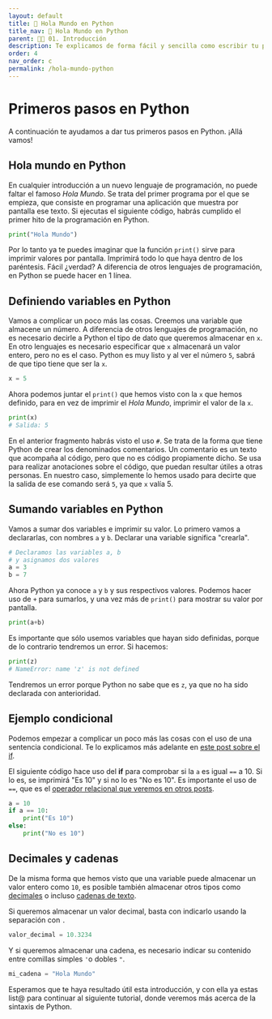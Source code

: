 ```yaml
---
layout: default
title: 📗 Hola Mundo en Python
title_nav: 📗 Hola Mundo en Python
parent: 🕺🏻 01. Introducción
description: Te explicamos de forma fácil y sencilla como escribir tu primer programa en Python, el famoso Hola Mundo. Para ello basta con usar la función print() y pasarle como argumento de entrada la cadena Hola Mundo entre comillas.
order: 4
nav_order: c
permalink: /hola-mundo-python
---
```


# Primeros pasos en Python

A continuación te ayudamos a dar tus primeros pasos en Python. ¡Allá vamos!

## Hola mundo en Python

En cualquier introducción a un nuevo lenguaje de programación, no puede faltar el famoso *Hola Mundo*. Se trata del primer programa por el que se empieza, que consiste en programar una aplicación que muestra por pantalla ese texto. Si ejecutas el siguiente código, habrás cumplido el primer hito de la programación en Python.

```python
print("Hola Mundo")
```

Por lo tanto ya te puedes imaginar que la función `print()` sirve para imprimir valores por pantalla. Imprimirá todo lo que haya dentro de los paréntesis. Fácil ¿verdad? A diferencia de otros lenguajes de programación, en Python se puede hacer en 1 línea.


## Definiendo variables en Python

Vamos a complicar un poco más las cosas. Creemos una variable que almacene un número. A diferencia de otros lenguajes de programación, no es necesario decirle a Python el tipo de dato que queremos almacenar en `x`. En otro lenguajes es necesario especificar que `x` almacenará un valor entero, pero no es el caso. Python es muy listo y al ver el número `5`, sabrá de que tipo tiene que ser la `x`.

```python
x = 5
```

Ahora podemos juntar el `print()` que hemos visto con la `x` que hemos definido, para en vez de imprimir el *Hola Mundo*, imprimir el valor de la `x`.

```python
print(x)
# Salida: 5
```

En el anterior fragmento habrás visto el uso `#`. Se trata de la forma que tiene Python de crear los denominados comentarios. Un comentario es un texto que acompaña al código, pero que no es código propiamente dicho. Se usa para realizar anotaciones sobre el código, que puedan resultar útiles a otras personas. En nuestro caso, simplemente lo hemos usado para decirte que la salida de ese comando será `5`, ya que `x` valía 5.


## Sumando variables en Python

Vamos a sumar dos variables e imprimir su valor. Lo primero vamos a declararlas, con nombres `a` y `b`. Declarar una variable significa "crearla".

```python
# Declaramos las variables a, b
# y asignamos dos valores
a = 3
b = 7
```

Ahora Python ya conoce `a` y `b` y sus respectivos valores. Podemos hacer uso de `+` para sumarlos, y una vez más de `print()` para mostrar su valor por pantalla.

```python
print(a+b)
```

Es importante que sólo usemos variables que hayan sido definidas, porque de lo contrario tendremos un error. Si hacemos:

```python
print(z)
# NameError: name 'z' is not defined
```
Tendremos un error porque Python no sabe que es `z`, ya que no ha sido declarada con anterioridad.


## Ejemplo condicional

Podemos empezar a complicar un poco más las cosas con el uso de una sentencia condicional. Te lo explicamos más adelante en [este post sobre el if](/if-python/ "este post sobre el if").

El siguiente código hace uso del **if** para comprobar si la `a` es igual `==` a 10. Si lo es, se imprimirá "Es 10" y si no lo es "No es 10". Es importante el uso de `==`, que es el [operador relacional que veremos en otros posts](/operadores-relacionales/ "operador relacional que veremos en otros posts").

```python
a = 10
if a == 10:
    print("Es 10")
else:
    print("No es 10")
```

## Decimales y cadenas

De la misma forma que hemos visto que una variable puede almacenar un valor entero como `10`, es posible también almacenar otros tipos como [decimales](/tipos-numericos-float/ "decimales") o incluso [cadenas de texto](/cadenas-python/ "cadenas de texto").

Si queremos almacenar un valor decimal, basta con indicarlo usando la separación con `.`

```python
valor_decimal = 10.3234
```

Y si queremos almacenar una cadena, es necesario indicar su contenido entre comillas simples `'`o dobles `"`.

```python
mi_cadena = "Hola Mundo"
```

Esperamos que te haya resultado útil esta introducción, y con ella ya estas list@ para continuar al siguiente tutorial, donde veremos más acerca de la sintaxis de Python.
